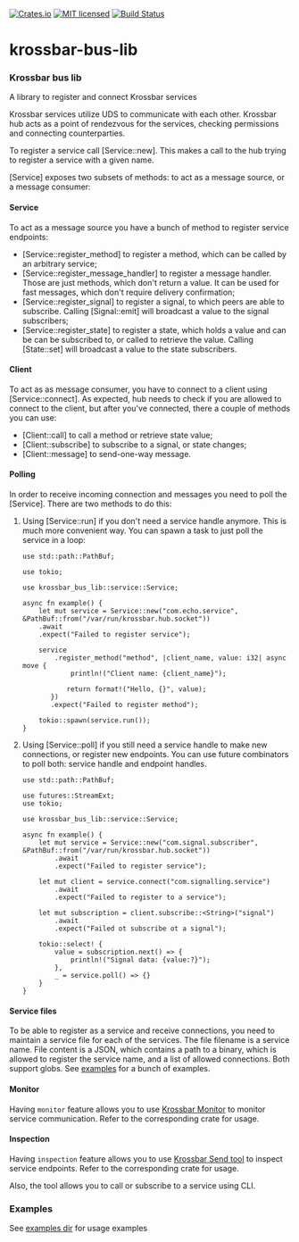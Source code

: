 [![Crates.io][crates-badge]][crates-url]
[![MIT licensed][mit-badge]][mit-url]
[![Build Status][actions-badge]][actions-url]

[crates-badge]: https://img.shields.io/crates/v/krossbar-bus-lib.svg
[crates-url]: https://crates.io/crates/krossbar-bus-lib
[mit-badge]: https://img.shields.io/badge/license-MIT-blue.svg
[mit-url]: https://github.com/krossbar-platform/krossbar-bus/blob/main/LICENSE
[actions-badge]: https://github.com/krossbar-platform/krossbar-bus/actions/workflows/ci.yml/badge.svg
[actions-url]: https://github.com/krossbar-platform/krossbar-bus/actions/workflows/ci.yml

# krossbar-bus-lib

### Krossbar bus lib

A library to register and connect Krossbar services

Krossbar services utilize UDS to communicate with each other.
Krossbar hub acts as a point of rendezvous for the services, checking permissions and connecting counterparties.


To register a service call [Service::new]. This makes a call to the hub trying to register a service with a given name.

[Service] exposes two subsets of methods: to act as a message source, or a message consumer:

#### Service
To act as a message source you have a bunch of method to register service endpoints:
- [Service::register_method] to register a method, which can be called by an arbitrary service;
- [Service::register_message_handler] to register a message handler. Those are just methods, which don't return a value. It can be used for fast messages, which don't require delivery confirmation;
- [Service::register_signal] to register a signal, to which peers are able to subscribe. Calling [Signal::emit] will broadcast a value to the signal subscribers;
- [Service::register_state] to register a state, which holds a value and can be can be subscribed to, or called to retrieve the value. Calling [State::set] will broadcast a value to the state subscribers.

#### Client
To act as as message consumer, you have to connect to a client using [Service::connect]. As expected, hub needs to check if you are allowed to connect to the client, but after you've connected, there a couple of methods you can use:
- [Client::call] to call a method or retrieve state value;
- [Client::subscribe] to subscribe to a signal, or state changes;
- [Client::message] to send-one-way message.

#### Polling
In order to receive incoming connection and messages you need to poll the [Service]. There are two methods to do this:

1. Using [Service::run] if you don't need a service handle anymore. This is much more convenient way. You can spawn a task to just poll the service in a loop:

    ```
    use std::path::PathBuf;

    use tokio;

    use krossbar_bus_lib::service::Service;

    async fn example() {
        let mut service = Service::new("com.echo.service", &PathBuf::from("/var/run/krossbar.hub.socket"))
        .await
        .expect("Failed to register service");

        service
            .register_method("method", |client_name, value: i32| async move {
                println!("Client name: {client_name}");

               return format!("Hello, {}", value);
           })
           .expect("Failed to register method");

        tokio::spawn(service.run());
    }
    ```

2. Using [Service::poll] if you still need a service handle to make new connections, or register new endpoints.
    You can use future combinators to poll both: service handle and endpoint handles.

    ```
    use std::path::PathBuf;

    use futures::StreamExt;
    use tokio;

    use krossbar_bus_lib::service::Service;

    async fn example() {
        let mut service = Service::new("com.signal.subscriber", &PathBuf::from("/var/run/krossbar.hub.socket"))
            .await
            .expect("Failed to register service");

        let mut client = service.connect("com.signalling.service")
            .await
            .expect("Failed to register to a service");

        let mut subscription = client.subscribe::<String>("signal")
            .await
            .expect("Failed ot subscribe ot a signal");

        tokio::select! {
            value = subscription.next() => {
                println!("Signal data: {value:?}");
            },
            _ = service.poll() => {}
        }
    }
    ```

#### Service files
To be able to register as a service and receive connections, you need to maintain a service file for each of the services.
The file filename is a service name. File content is a JSON, which contains a path to a binary, which is allowed to register the service name, and a list of allowed connections. Both support globs. See [examples](https://github.com/krossbar-platform/krossbar-bus/tree/main/krossbar-bus-lib/examples) for a bunch of examples.

#### Monitor
Having `monitor` feature allows you to use [Krossbar Monitor](https://github.com/krossbar-platform/krossbar-bus/tree/main/krossbar-bus-monitor) to monitor service communication. Refer to the corresponding crate for usage.

#### Inspection
Having `inspection` feature allows you to use [Krossbar Send tool](https://github.com/krossbar-platform/krossbar-bus/tree/main/krossbar-bus-send) to inspect service endpoints. Refer to the corresponding crate for usage.

Also, the tool allows you to call or subscribe to a service using CLI.

### Examples
See [examples dir](https://github.com/krossbar-platform/krossbar-bus/tree/main/krossbar-bus-lib/examples) for usage examples

